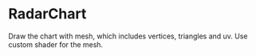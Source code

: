 # RadarChart
 Draw the chart with mesh, which includes vertices, triangles and uv.
 Use custom shader for the mesh.
